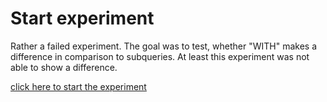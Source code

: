 # Start experiment

Rather a failed experiment. The goal was to test, whether "WITH" makes a difference in comparison to subqueries. 
At least this experiment was not able to show a difference.

[click here to start the experiment](https://htmlpreview.github.io/?https://raw.githubusercontent.com/shanenbe/Experiments/main/2025_SQL_With_versus_Subqueries/index.html)
